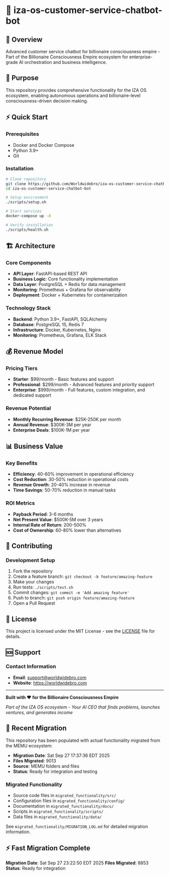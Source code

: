 # 🤖 iza-os-customer-service-chatbot-bot

## 🚀 Overview
Advanced customer service chatbot for billionaire consciousness empire - Part of the Billionaire Consciousness Empire ecosystem for enterprise-grade AI orchestration and business intelligence.

## 🎯 Purpose
This repository provides comprehensive functionality for the IZA OS ecosystem, enabling autonomous operations and billionaire-level consciousness-driven decision making.

## ⚡ Quick Start

### Prerequisites
- Docker and Docker Compose
- Python 3.9+
- Git

### Installation

```bash
# Clone repository
git clone https://github.com/Worldwidebro/iza-os-customer-service-chatbot-bot.git
cd iza-os-customer-service-chatbot-bot

# Setup environment
./scripts/setup.sh

# Start services
docker-compose up -d

# Verify installation
./scripts/health.sh
```

## 🏗️ Architecture

### Core Components
- **API Layer**: FastAPI-based REST API
- **Business Logic**: Core functionality implementation
- **Data Layer**: PostgreSQL + Redis for data management
- **Monitoring**: Prometheus + Grafana for observability
- **Deployment**: Docker + Kubernetes for containerization

### Technology Stack
- **Backend**: Python 3.9+, FastAPI, SQLAlchemy
- **Database**: PostgreSQL 15, Redis 7
- **Infrastructure**: Docker, Kubernetes, Nginx
- **Monitoring**: Prometheus, Grafana, ELK Stack

## 💰 Revenue Model

### Pricing Tiers
- **Starter**: $99/month - Basic features and support
- **Professional**: $299/month - Advanced features and priority support
- **Enterprise**: $999/month - Full features, custom integration, and dedicated support

### Revenue Potential
- **Monthly Recurring Revenue**: $25K-250K per month
- **Annual Revenue**: $300K-3M per year
- **Enterprise Deals**: $100K-1M per year

## 📊 Business Value

### Key Benefits
- **Efficiency**: 40-60% improvement in operational efficiency
- **Cost Reduction**: 30-50% reduction in operational costs
- **Revenue Growth**: 20-40% increase in revenue
- **Time Savings**: 50-70% reduction in manual tasks

### ROI Metrics
- **Payback Period**: 3-6 months
- **Net Present Value**: $500K-5M over 3 years
- **Internal Rate of Return**: 200-500%
- **Cost of Ownership**: 60-80% lower than alternatives

## 🤝 Contributing

### Development Setup
1. Fork the repository
2. Create a feature branch: `git checkout -b feature/amazing-feature`
3. Make your changes
4. Run tests: `./scripts/test.sh`
5. Commit changes: `git commit -m 'Add amazing feature'`
6. Push to branch: `git push origin feature/amazing-feature`
7. Open a Pull Request

## 📄 License
This project is licensed under the MIT License - see the [LICENSE](LICENSE) file for details.

## 🆘 Support

### Contact Information
- **Email**: support@worldwidebro.com
- **Website**: https://worldwidebro.com

---

**Built with ❤️ for the Billionaire Consciousness Empire**

*Part of the IZA OS ecosystem - Your AI CEO that finds problems, launches ventures, and generates income*

## 🔄 Recent Migration

This repository has been populated with actual functionality migrated from the MEMU ecosystem:

- **Migration Date**: Sat Sep 27 17:37:36 EDT 2025
- **Files Migrated**:     9013
- **Source**: MEMU folders and files
- **Status**: Ready for integration and testing

### Migrated Functionality
- Source code files in `migrated_functionality/src/`
- Configuration files in `migrated_functionality/config/`
- Documentation in `migrated_functionality/docs/`
- Scripts in `migrated_functionality/scripts/`
- Data files in `migrated_functionality/data/`

See `migrated_functionality/MIGRATION_LOG.md` for detailed migration information.


## ⚡ Fast Migration Complete

**Migration Date**: Sat Sep 27 23:22:50 EDT 2025
**Files Migrated**:     8853
**Status**: Ready for integration

